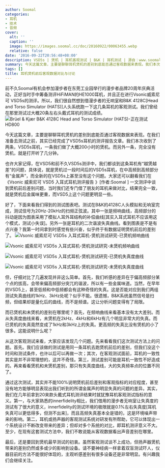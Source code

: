 ```yaml
---
author: Soomal
categories:
- 耳机
- 技术
- 音频
cover:
  alt: ''
  caption: ''
  image: https://images.soomal.cc/doc/20160922/00063455.webp
  relative: false
date: '2016-09-22T20:56:48+08:00'
description: VSD5s | 煲机 | 耳机客观测试 | B&K | 耳机测试 | 源自：www.soomal.com | 版权：原创 |  平均/总评分：09.00/414
summary: 今天这篇文章，主要是聊聊耳机煲机的差别到底能否通过客观数据来表现。我们本次收到了两条，VSD5s耳机，一条我们做了大概200小时的煲机。而另外一条，完全没有煲机。在听感上，煲机后的似乎失真更大一些，金属味道更明显……
tags: []
title: 耳机煲机前后客观数据对比与讨论
---
```


前不久Soomal有机会参加漫步者在东莞工业园举行的漫步者品牌20周年庆典活动，正好当时手中筹备测评HiFiMAN的HE1000耳机，并且正在进行Vsonic威索尼可 VSD5s的测评。所以，我们很自然想到借漫步者的无响室和B&K 4128C[Head and Torso Simulator (HATS)]人头系统跑一下这几条耳机的客观测试。我们曾经在那里测试过大概20条左右头戴式耳机的测试成绩。
![Brüel & Kjær B&K 4128C Head and Torso Simulator (HATS)-正在测试HD800](https://images.soomal.cc/doc/20160922/00063454.webp)




今天这篇文章，主要是聊聊耳机煲机的差别到底能否通过客观数据来表现。在我们准备去测试之前，其实已经完成了VSD5s耳机的测评报告文章。我们本次收到了两条，VSD5s耳机，一条我们做了大概200小时的煲机。而另外一条，完全没有煲机，就是打开听了几分钟。

也许大家记得，在VSD5和前不久VSD5s测评中，我们都谈到这条耳机有“越煲越差”的问题，具体说，就是煲机过一段时间后的VSD5s耳机，在中高频到高频部分有“金属声”，而全新的在VSD5s上甚至没有这个问题。大家还可以翻看我们在《Vsonic 威索尼可 VSD5 入耳式耳机测评报告 》[作者:Soomal ]
一文测评中谈到煲机前后差别问题，当时我们还专门借了朋友的耳机来做对比，结果完全一致，就是煲机后金属味更重，而VSD5上这个问题更明显一些。

好了，下面来看我们得到的测试图表吧。测试在B&K的4128C人头模拟和无响室完成，测试信号为20Hz-20kHz的扫频正弦波。其中一张是频响曲线，高频部分的抖动是因为图表采用了模拟人耳外耳结构的补偿曲线[其实入耳式耳机不应该用这个模式，测试小失误]。另外一张是耳机的二次谐波失真曲线。看到图表是不是有点兴奋？我第一时间拿到时感觉有些兴奋，似乎终于有数据证明煲机前后的差别了。
![Vsonic 威索尼可 VSD5s 入耳式耳机-煲机测试研究-已煲机频响曲线](https://images.soomal.cc/doc/20160922/00063450.webp)




![Vsonic 威索尼可 VSD5s 入耳式耳机-煲机测试研究-未煲机频响曲线](https://images.soomal.cc/doc/20160922/00063452.webp)




![Vsonic 威索尼可 VSD5s 入耳式耳机-煲机测试研究-已煲机失真度曲线](https://images.soomal.cc/doc/20160922/00063451.webp)




![Vsonic 威索尼可 VSD5s 入耳式耳机-煲机测试研究-未煲机失真度曲线](https://images.soomal.cc/doc/20160922/00063453.webp)




但，仔细对比了几遍发现并非这么简单。首先，我们听感的差异在于偏高频部分某个点的拔高，会带来偏高频部分突兀的谐波，所以有一些金属味道。当然，在早年的VSD5上，甚至低频和中低频都会有这种奇怪的失真。这是否能对应到我们两组测试失真曲线的1kHz、3kHz处呢？似乎不能。很遗憾，B&K系统虽然信号是扫频，但结果却是量化后的曲线，而不是频谱。这让分析问题变得有了局限。

而已煲机和未煲机的差别在哪里呢？首先，在频响曲线来看基本没有太大差别。而从失真度曲线来看，未煲机在2kHz、4kHz和6kHz有几个明显非常大的失真。而已煲机的失真竟然变成了1kHz和3kHz上的失真。更高频的失真比没有煲机的小了很多。这能说明什么呢？

从这次客观测试来看，大家应该发现几个问题。先来看看我们这次测试方法上的问题。首先。我们应该做的测试是用同一条耳机去跑煲机前后的差别，但我们没这个时间和测试条件，也许以后可以再做一次；其次，在客观测试面前，耳机的一致性其实是并不非常理想的，这并不奇怪。第三，测试差别可能是耳机一致性不好造成的。再来看看煲机和未煲机差别，那只有失真度曲线，大的失真频率点的位置不同了。

通过这次测试，其实并不能100%说明煲机前后差别和客观指标的对应程度，甚至没有地方能够明显表现出我们听到的所谓金属声的明显失真的问题的差异。其实，我们在几年前拿到20来款头戴式耳机测评结果时就犹豫耳机客观测试指标的意义。第一，与大家熟悉的innerfidelity相比，我们借用的漫步者无响室让失真度的测试有了很大的意义，innerfidelity的测试环境的极限就是0.1%左右失真度[耳机失真可以更低得多，但测不出来]，而且高频失真基本全是错的，这是环境噪声带来的影响。第二，耳机或扬声器的客观测试系统对研发有所帮助，它可以体现出一个系统设计不断改变带来的差异；但却对多个系统的对比，即耳机测评意义不大。至少，在现有这套测试方法中，我们不敢说能从客观数据看出声音差别在哪里。

最后，还是要回到煲机最早测试的初衷。虽然客观测试谈不上成功，但扬声器煲机带来的差别仍然或多或少的影响到设备。请不要神经病一样拿着双盲测试吓人，仪器目前的方法不能很好体现的，主观听感差别有很多设备还是非常明显。有兴趣我们会继续关注。